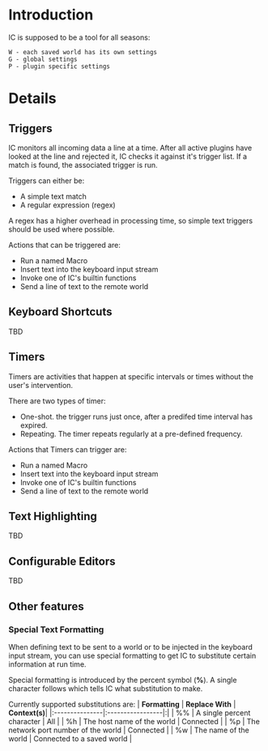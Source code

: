 

# Introduction #

IC is supposed to be a tool for all seasons:

```
W - each saved world has its own settings
G - global settings
P - plugin specific settings
```

# Details #

## Triggers ##
IC monitors all incoming data a line at a time. After all active plugins have looked at the line and rejected it, IC checks it against it's trigger list. If a match is found, the associated trigger is run.

Triggers can either be:

  * A simple text match
  * A regular expression (regex)

A regex has a higher overhead in processing time, so simple text triggers should be used where possible.

Actions that can be triggered are:

  * Run a named Macro
  * Insert text into the keyboard input stream
  * Invoke one of IC's builtin functions
  * Send a line of text to the remote world

## Keyboard Shortcuts ##
TBD

## Timers ##
Timers are activities that happen at specific intervals or times without the user's intervention.

There are two types of timer:

  * One-shot. the trigger runs just once, after a predifed time interval has expired.
  * Repeating. The timer repeats regularly at a pre-defined frequency.

Actions that Timers can trigger are:

  * Run a named Macro
  * Insert text into the keyboard input stream
  * Invoke one of IC's builtin functions
  * Send a line of text to the remote world


## Text Highlighting ##
TBD

## Configurable Editors ##
TBD

## Other features ##

### Special Text Formatting ###
When defining text to be sent to a world or to be injected in the keyboard input stream, you can use special formatting to get IC to substitute certain information at run time.

Special formatting is introduced by the percent symbol (**%**). A single character follows which tells IC what substitution to make.

Currently supported substitutions are:
| **Formatting** | **Replace With** | **Context(s)**|
|:---------------|:-----------------|:|
| %% | A single percent character | All |
| %h | The host name of the world | Connected |
| %p | The network port number of the world | Connected |
| %w | The name of the world | Connected to a saved world |